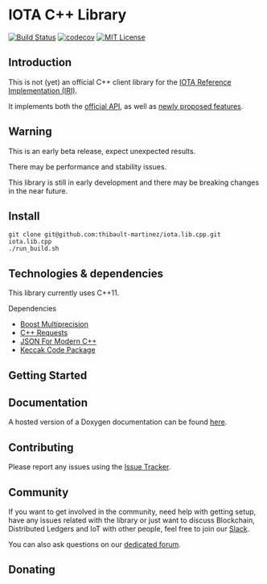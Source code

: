 # IOTA C++ Library

[![Build Status](https://travis-ci.org/thibault-martinez/iota.lib.cpp.svg?branch=master)](https://travis-ci.org/thibault-martinez/iota.lib.cpp)
[![codecov](https://codecov.io/gh/thibault-martinez/iota.lib.cpp/branch/master/graph/badge.svg)](https://codecov.io/gh/thibault-martinez/iota.lib.cpp)
[![MIT License](https://img.shields.io/packagist/l/doctrine/orm.svg)]()

## Introduction

This is not (yet) an official C++ client library for the [IOTA Reference Implementation (IRI)](https://github.com/iotaledger/iri).

It implements both the [official API](https://iota.readme.io/docs/getting-started), as well as [newly proposed features](https://github.com/iotaledger/wiki/blob/master/api-proposal.md#proposed-api-calls).

## Warning

This is an early beta release, expect unexpected results.

There may be performance and stability issues.

This library is still in early development and there may be breaking changes in the near future.

## Install

```
git clone git@github.com:thibault-martinez/iota.lib.cpp.git
iota.lib.cpp
./run_build.sh
```

## Technologies & dependencies

This library currently uses C++11.

Dependencies

-   [Boost Multiprecision](https://github.com/boostorg/multiprecision)
-   [C++ Requests](https://github.com/whoshuu/cpr)
-   [JSON For Modern C++](https://github.com/nlohmann/json)
-   [Keccak Code Package](https://github.com/gvanas/KeccakCodePackage)

## Getting Started

## Documentation

A hosted version of a Doxygen documentation can be found [here](https://thibault-martinez.github.io/iota.lib.cpp/html/).



## Contributing

Please report any issues using the [Issue Tracker](https://github.com/thibault-martinez/iota.lib.cpp/issues).

## Community

If you want to get involved in the community, need help with getting setup, have any issues related with the library or just want to discuss Blockchain, Distributed Ledgers and IoT with other people, feel free to join our [Slack](http://slack.iota.org/).

You can also ask questions on our [dedicated forum](https://forum.iota.org/).

## Donating
